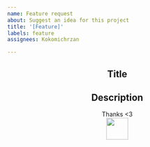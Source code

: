 ```yaml
---
name: Feature request
about: Suggest an idea for this project
title: '[Feature]'
labels: feature
assignees: Kokomichrzan

---
```


<div align=center>

## Title</br>

## Description</br>

Thanks <3</br>
<img height=50px src="https://github.com/Kokomichrzan/Kokomichrzan-Repo-Template/blob/main/Assets/Happy.gif"></img>
</div>
